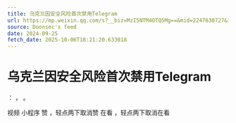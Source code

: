 ```yaml
---
title: 乌克兰因安全风险首次禁用Telegram
url: https://mp.weixin.qq.com/s?__biz=MzI5NTM4OTQ5Mg==&mid=2247630727&idx=4&sn=482cc1bf50ecf0a2834a17c755c9ecb0
source: Doonsec's feed
date: 2024-09-25
fetch_date: 2025-10-06T18:21:20.633018
---
```


# 乌克兰因安全风险首次禁用Telegram

：
，
。

视频
小程序
赞
，轻点两下取消赞
在看
，轻点两下取消在看
